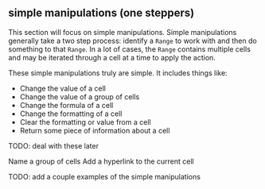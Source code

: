 ## simple manipulations (one steppers)

This section will focus on simple manipulations. Simple manipulations generally take a two step process: identify a `Range` to work with and then do something to that `Range`. In a lot of cases, the `Range` contains multiple cells and may be iterated through a cell at a time to apply the action.

These simple manipulations truly are simple. It includes things like:

- Change the value of a cell
- Change the value of a group of cells
- Change the formula of a cell
- Change the formatting of a cell
- Clear the formatting or value from a cell
- Return some piece of information about a cell

TODO: deal with these later

Name a group of cells
Add a hyperlink to the current cell

TODO: add a couple examples of the simple manipulations
